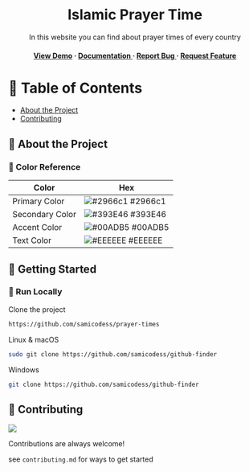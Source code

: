 <div align='center'>

<h1>Islamic Prayer Time</h1>
<p>In this website you can find about prayer times of every country</p>

<h4> <a href=https://prayer-times-dun.vercel.app/>View Demo</a> <span> · </span> <a href="https://github.com/samicodess/prayer-times/blob/master/README.md"> Documentation </a> <span> · </span> <a href="https://github.com/samicodess/prayer-times/issues"> Report Bug </a> <span> · </span> <a href="https://github.com/samicodess/prayer-times/issues"> Request Feature </a> </h4>


</div>

# :notebook_with_decorative_cover: Table of Contents

- [About the Project](#star2-about-the-project)
- [Contributing](#wave-contributing)


## :star2: About the Project

### :art: Color Reference
| Color | Hex |
| --------------- | ---------------------------------------------------------------- |
| Primary Color | ![#2966c1](https://via.placeholder.com/10/2966c1?text=+) #2966c1 |
| Secondary Color | ![#393E46](https://via.placeholder.com/10/393E46?text=+) #393E46 |
| Accent Color | ![#00ADB5](https://via.placeholder.com/10/00ADB5?text=+) #00ADB5 |
| Text Color | ![#EEEEEE](https://via.placeholder.com/10/EEEEEE?text=+) #EEEEEE |

## :toolbox: Getting Started

### :running: Run Locally

Clone the project

```bash
https://github.com/samicodess/prayer-times
```
Linux & macOS
```bash
sudo git clone https://github.com/samicodess/github-finder
```
Windows
```bash
git clone https://github.com/samicodess/github-finder
```


## :wave: Contributing

<a href="https://github.com/samicodess/prayer-times/graphs/contributors"> <img src="https://contrib.rocks/image?repo=Louis3797/awesome-readme-template" /> </a>

Contributions are always welcome!

see `contributing.md` for ways to get started
